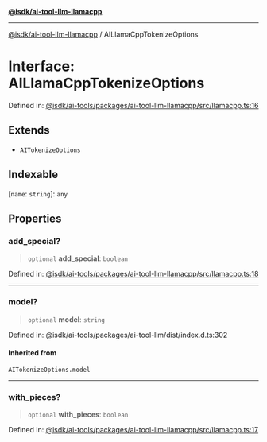 [**@isdk/ai-tool-llm-llamacpp**](../README.md)

***

[@isdk/ai-tool-llm-llamacpp](../globals.md) / AILlamaCppTokenizeOptions

# Interface: AILlamaCppTokenizeOptions

Defined in: [@isdk/ai-tools/packages/ai-tool-llm-llamacpp/src/llamacpp.ts:16](https://github.com/isdk/ai-tool-llm-llamacpp.js/blob/0d16068f52cb374c4608ded739a170f44769754f/src/llamacpp.ts#L16)

## Extends

- `AITokenizeOptions`

## Indexable

\[`name`: `string`\]: `any`

## Properties

### add\_special?

> `optional` **add\_special**: `boolean`

Defined in: [@isdk/ai-tools/packages/ai-tool-llm-llamacpp/src/llamacpp.ts:18](https://github.com/isdk/ai-tool-llm-llamacpp.js/blob/0d16068f52cb374c4608ded739a170f44769754f/src/llamacpp.ts#L18)

***

### model?

> `optional` **model**: `string`

Defined in: @isdk/ai-tools/packages/ai-tool-llm/dist/index.d.ts:302

#### Inherited from

`AITokenizeOptions.model`

***

### with\_pieces?

> `optional` **with\_pieces**: `boolean`

Defined in: [@isdk/ai-tools/packages/ai-tool-llm-llamacpp/src/llamacpp.ts:17](https://github.com/isdk/ai-tool-llm-llamacpp.js/blob/0d16068f52cb374c4608ded739a170f44769754f/src/llamacpp.ts#L17)
